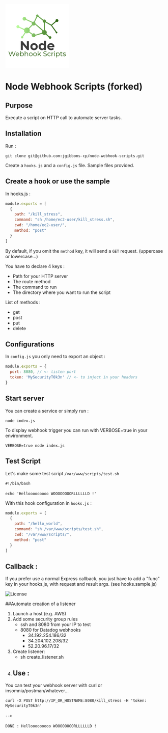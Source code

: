 ![Logo](https://github.com/aluzed/node-webhook-scripts/raw/master/logo.png "Node Webhook Scripts")

# Node Webhook Scripts (forked)

## Purpose

Execute a script on HTTP call to automate server tasks.

## Installation 

Run : 

```
git clone git@github.com:jgibbons-cp/node-webhook-scripts.git
```

Create a `hooks.js` and a `config.js` file.  Sample files provided.  

## Create a hook or use the sample

In hooks.js : 

```js
module.exports = [
  {
    path: "/kill_stress", 
    command: "sh /home/ec2-user/kill_stress.sh",
    cwd: "/home/ec2-user/",
    method: "post"
  }
]
```
  
By default, if you omit the `method` key, it will send a `GET` request. (uppercase or lowercase...)

You have to declare 4 keys : 
* Path for your HTTP server
* The route method
* The command to run
* The directory where you want to run the script

List of methods : 
* get
* post
* put 
* delete

## Configurations

In `config.js` you only need to export an object : 

```javascript
module.exports = {
  port: 8080, // <- listen port
  token: 'MySecurityT0k3n' // <- to inject in your headers
}
```

## Start server

You can create a service or simply run :

```
node index.js
```

To display webhook trigger you can run with VERBOSE=true in your environment.

```
VERBOSE=true node index.js
```

## Test Script

Let's make some test script `/var/www/scripts/test.sh`

```
#!/bin/bash

echo 'Hellooooooooo WOOOOOOOORLLLLLLD !'
```

With this hook configuration in `hooks.js` : 

```js
module.exports = [
  {
    path: "/hello_world",
    command: "sh /var/www/scripts/test.sh",
    cwd: "/var/www/scripts/",
    method: "post"
  }
]
```

## Callback :

If you prefer use a normal Express callback, you just have to add a "func" key in your hooks.js, with request and result args. (see hooks.sample.js)

![License](https://i.creativecommons.org/l/by-nc-sa/3.0/fr/88x31.png "CC BY NC SA")
  
##Automate creation of a listener
  
1) Launch a host (e.g. AWS)  
2) Add some security group rules
    * ssh and 8080 from your IP to test  
    * 8080 for Datadog webhooks 
      * 34.192.254.186/32  
      * 34.204.102.208/32  
      * 52.20.96.17/32  
3) Create listener:
    * sh create_listener.sh
4) ## Use :

You can test your webhook server with curl or insomnia/postman/whatever...

```
curl -X POST http://IP_OR_HOSTNAME:8080/kill_stress -H 'token: MySecurityT0k3n'

-->

DONE : Hellooooooooo WOOOOOOOORLLLLLLD !
```      